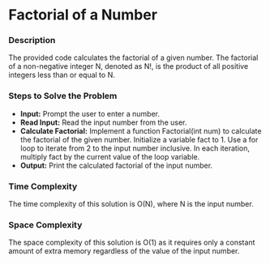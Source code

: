 # Factorial of a Number

### Description
The provided code calculates the factorial of a given number. The factorial of a non-negative integer N, denoted as N!, is the product of all positive integers less than or equal to N.

### Steps to Solve the Problem
 - **Input:** Prompt the user to enter a number.
 - **Read Input:** Read the input number from the user.
 - **Calculate Factorial:** Implement a function Factorial(int num) to calculate the factorial of the given number. Initialize a variable fact to 1. Use a for loop to iterate from 2 to the input number inclusive. In each iteration, multiply fact by the current value of the loop variable.
 - **Output:** Print the calculated factorial of the input number.

### Time Complexity
The time complexity of this solution is O(N), where N is the input number.

### Space Complexity
The space complexity of this solution is O(1) as it requires only a constant amount of extra memory regardless of the value of the input number.